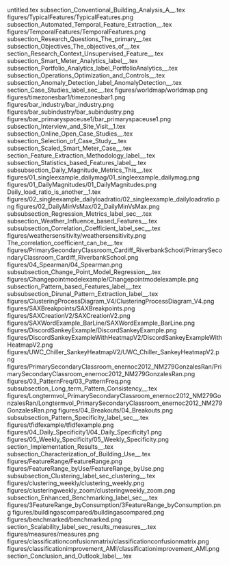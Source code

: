 untitled.tex
subsection_Conventional_Building_Analysis_A__.tex
figures/TypicalFeatures/TypicalFeatures.png
subsection_Automated_Temporal_Feature_Extraction__.tex
figures/TemporalFeatures/TemporalFeatures.png
subsection_Research_Questions_The_primary__.tex
subsection_Objectives_The_objectives_of__.tex
section_Research_Context_Unsupervised_Feature__.tex
subsection_Smart_Meter_Analytics_label__.tex
subsection_Portfolio_Analytics_label_PortfolioAnalytics__.tex
subsection_Operations_Optimization_and_Controls__.tex
subsection_Anomaly_Detection_label_AnomalyDetection__.tex
section_Case_Studies_label_sec__.tex
figures/worldmap/worldmap.png
figures/timezonesbar1/timezonesbar1.png
figures/bar_industry/bar_industry.png
figures/bar_subindustry/bar_subindustry.png
figures/bar_primaryspaceuse1/bar_primaryspaceuse1.png
subsection_Interview_and_Site_Visit__1.tex
subsection_Online_Open_Case_Studies__.tex
subsection_Selection_of_Case_Study__.tex
subsection_Scaled_Smart_Meter_Case__.tex
section_Feature_Extraction_Methodology_label__.tex
subsection_Statistics_based_Features_label__.tex
subsubsection_Daily_Magnitude_Metrics_This__.tex
figures/01_singleexample_dailymag/01_singleexample_dailymag.png
figures/01_DailyMagnitudes/01_DailyMagnitudes.png
Daily_load_ratio_is_another__1.tex
figures/02_singleexample_dailyloadratio/02_singleexample_dailyloadratio.png
figures/02_DailyMinVsMax/02_DailyMinVsMax.png
subsubsection_Regression_Metrics_label_sec__.tex
subsection_Weather_Influence_based_Features__.tex
subsubsection_Correlation_Coefficient_label_sec__.tex
figures/weathersensitivity/weathersensitivity.png
The_correlation_coefficient_can_be__.tex
figures/PrimarySecondaryClassroom_Cardiff_RiverbankSchool/PrimarySecondaryClassroom_Cardiff_RiverbankSchool.png
figures/04_Spearman/04_Spearman.png
subsubsection_Change_Point_Model_Regression__.tex
figures/Changepointmodelexample/Changepointmodelexample.png
subsection_Pattern_based_Features_label__.tex
subsubsection_Dirunal_Pattern_Extraction_label__.tex
figures/ClusteringProcessDiagram_V4/ClusteringProcessDiagram_V4.png
figures/SAXBreakpoints/SAXBreakpoints.png
figures/SAXCreationV2/SAXCreationV2.png
figures/SAXWordExample_BarLine/SAXWordExample_BarLine.png
figures/DiscordSankeyExample/DiscordSankeyExample.png
figures/DiscordSankeyExampleWithHeatmapV2/DiscordSankeyExampleWithHeatmapV2.png
figures/UWC_Chiller_SankeyHeatmapV2/UWC_Chiller_SankeyHeatmapV2.png
figures/PrimarySecondaryClassroom_enernoc2012_NM279GonzalesRan/PrimarySecondaryClassroom_enernoc2012_NM279GonzalesRan.png
figures/03_PatternFreq/03_PatternFreq.png
subsubsection_Long_term_Pattern_Consistency__.tex
figures/Longtermvol_PrimarySecondaryClassroom_enernoc2012_NM279GonzalesRan/Longtermvol_PrimarySecondaryClassroom_enernoc2012_NM279GonzalesRan.png
figures/04_Breakouts/04_Breakouts.png
subsubsection_Pattern_Specificity_label_sec__.tex
figures/tfidfexample/tfidfexample.png
figures/04_Daily_Specificity1/04_Daily_Specificity1.png
figures/05_Weekly_Specificity/05_Weekly_Specificity.png
section_Implementation_Results__.tex
subsection_Characterization_of_Building_Use__.tex
figures/FeatureRange/FeatureRange.png
figures/FeatureRange_byUse/FeatureRange_byUse.png
subsubsection_Clustering_label_sec_clustering__.tex
figures/clustering_weekly/clustering_weekly.png
figures/clusteringweekly_zoom/clusteringweekly_zoom.png
subsection_Enhanced_Benchmarking_label_sec__.tex
figures/3FeatureRange_byConsumption/3FeatureRange_byConsumption.png
figures/buildingascompared/buildingascompared.png
figures/benchmarked/benchmarked.png
section_Scalability_label_sec_results_measures__.tex
figures/measures/measures.png
figures/classificationconfusionmatrix/classificationconfusionmatrix.png
figures/classificationimprovement_AMI/classificationimprovement_AMI.png
section_Conclusion_and_Outlook_label__.tex
